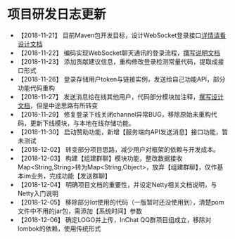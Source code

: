 # 项目研发日志更新

* 【2018-11-21】 目前Maven包开发目标，设计WebSocket登录接口[详情请看设计文档](design_cn.md)
* 【2018-11-22】 编码实现WebSocket聊天通讯的登录流程，[撰写说明文档](detail/Login-cn.md)
* 【2018-11-23】 添加贡献建议信息，重构修改登录检测常量代码，提取成接口形式
* 【2018-11-26】 登录存储用户token与链接实例，发送给自己功能API，部分功能代码重构
* 【2018-11-27】 发送消息给在线其他用户，代码部分模块加注释，[撰写设计文档](detail/login_rect.md)，但是中途思路有所转变
* 【2018-11-29】 修复登录下线关闭channel异常BUG，移除原始未重构代码，更新下线模块，与本地在线存储功能。
* 【2018-11-30】 启动赞助功能，新增【服务端向API发送消息】接口功能，暂未测试
* 【2018-12-02】 转变部分项目思路，减少用户对框架的依赖与开发成本。
* 【2018-12-03】 构建【组建群聊】模块功能，整改数据接收Map<String,String>转为Map<String,Object>，放弃【组建群聊】，仅作基本im业务，完成功能【发送群聊】
* 【2018-12-04】 明确项目文档的重要性，并设定Netty相关文档说明，与Netty入门说明
* 【2018-12-05】 移除部分Iot使用的代码（一版暂时还没使用到），清楚pom文件中不用的jar包，需添加【系统时间】参数
* 【2018-12-06】 确定LOGO并上传，InChat QQ群项目组成立，移除对lombok的依赖，使用传统形式
